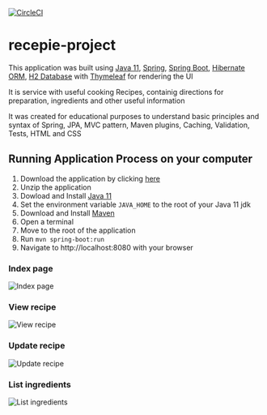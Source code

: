 [![CircleCI](https://circleci.com/gh/dm4nk/recepie-project/tree/master.svg?style=svg&circle-token=8a4d51309da99f7339b5b11cf078b3af4562200f)](https://circleci.com/gh/dm4nk/recepie-project/tree/master)
# recepie-project

This application was built using
[Java 11](https://jdk.java.net/11/),
[Spring](https://spring.io/),
[Spring Boot](https://spring.io/projects/spring-boot),
[Hibernate ORM](https://hibernate.org/),
[H2 Database](https://www.h2database.com/html/main.html)
with [Thymeleaf](https://www.thymeleaf.org/)
for rendering the UI

It is service with useful cooking Recipes, containig directions for preparation, ingredients and other useful information

It was created for educational purposes to understand basic principles and syntax of Spring, JPA, MVC pattern,
Maven plugins, Caching, Validation, Tests, HTML and CSS

## Running Application Process on your computer

1. Download the application by clicking [here](https://github.com/dm4nk/recepie-project/archive/master.zip)
2. Unzip the application
3. Dowload and Install [Java 11](https://www.oracle.com/java/technologies/javase-jdk11-downloads.html)
4. Set the environment variable `JAVA_HOME` to the root of your Java 11 jdk
5. Download and Install [Maven](https://maven.apache.org/download.cgi)
6. Open a terminal
7. Move to the root of the application
8. Run `mvn spring-boot:run`
9. Navigate to http://localhost:8080 with your browser

### Index page
![Index page](https://user-images.githubusercontent.com/80630476/149791079-2664881b-7667-439b-baf7-0849db2347e3.png)

### View recipe
![View recipe](https://user-images.githubusercontent.com/80630476/149794454-2b688779-173e-4031-9d7d-e0b484f8ea1b.png)

### Update recipe
![Update recipe](https://user-images.githubusercontent.com/80630476/149795192-84e90388-81ad-4315-a818-5af7d140a131.png)

### List ingredients
![List ingredients](https://user-images.githubusercontent.com/80630476/149794302-25cf744d-3d58-46a5-b1e4-1c497fdacfa0.png)
